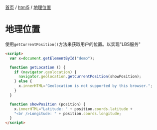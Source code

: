[首页](/) / [html5](/html5/) / [地理位置](/html5/geographic)

# 地理位置

使用`getCurrentPosition()`方法来获取用户的位置。以实现"LBS服务"

```html
<script>
  var x=document.getElementById("demo");

  function getLocation () {
    if (navigator.geolocation) {
      navigator.geolocation.getCurrentPosition(showPosition);
    } else {
      x.innerHTML="Geolocation is not supported by this browser.";
    }
  }

  function showPosition (position) {
    x.innerHTML="Latitude: " + position.coords.latitude +
    "<br />Longitude: " + position.coords.longitude;
  }
</script>
```
